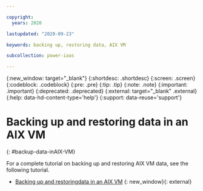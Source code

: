 ```yaml
---

copyright:
  years: 2020

lastupdated: "2020-09-23"

keywords: backing up, restoring data, AIX VM

subcollection: power-iaas

---
```


{:new_window: target="_blank"}
{:shortdesc: .shortdesc}
{:screen: .screen}
{:codeblock: .codeblock}
{:pre: .pre}
{:tip: .tip}
{:note: .note}
{:important: .important}
{:deprecated: .deprecated}
{:external: target="_blank" .external}
{:help: data-hd-content-type='help'}
{:support: data-reuse='support'}

# Backing up and restoring data in an AIX VM
{: #backup-data-inAIX-VM}

For a complete tutorial on backing up and restoring AIX VM data, see the following tutorial.

- [Backing up and restoringdata in an AIX VM](./pdfs/PowerVS_AIX_Backup_Tutorial.pdf "Backing up and restoringdata in an AIX VM") {: new_window}{: external}